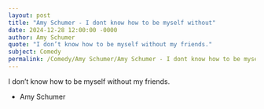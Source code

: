 ```yaml
---
layout: post
title: "Amy Schumer - I dont know how to be myself without"
date: 2024-12-28 12:00:00 -0000
author: Amy Schumer
quote: "I don’t know how to be myself without my friends."
subject: Comedy
permalink: /Comedy/Amy Schumer/Amy Schumer - I dont know how to be myself without
---
```


I don’t know how to be myself without my friends.

- Amy Schumer
